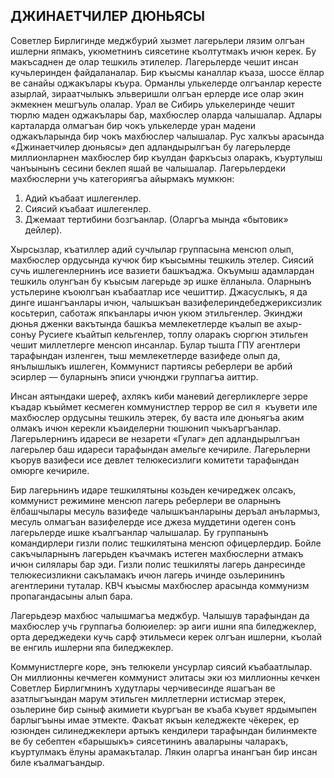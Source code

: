 ## ДЖИНАЕТЧИЛЕР ДЮНЬЯСЫ

Советлер Бирлигинде меджбурий хызмет лагерьлери лязим олгъан ишлерни япмакъ, укюметнинъ сиясетине къолтутмакъ ичюн керек.
Бу макъсаднен де олар тешкиль этилелер.
Лагерьлерде чешит инсан кучьлеринден файдаланалар.
Бир къысмы каналлар къаза, шоссе ёллар ве санайы оджакълары къура.
Орманлы улькелерде олгъанлар кересте азырлай, зираатчылыкъ эльверишли олгъан ерлерде исе олар экин экмекнен мешгъуль олалар.
Урал ве Сибирь улькелеринде чешит тюрлю маден оджакълары бар, махбюслер оларда чалышалар.
Адлары карталарда олмагъан бир чокъ улькелерде уран мадени оджакъларында бир чокъ махбюслер чалышалар.
Рус халкъы арасында «Джинаетчилер дюньясы» деп адландырылгъан бу лагерьлерде миллионларнен махбюслер бир къулдан фаркъсыз оларакъ, къуртулыш чанъынынъ сесини беклеп яшай ве чалышалар.
Лагерьлердеки махбюслерни учь категориягъа айырмакъ мумкюн:
1. Адий къабаат ишлегенлер.
2. Сиясий къабаат ишлегенлер.
3. Джемаат тертибини бозгъанлар. (Оларгъа мында «бытовик» дейлер).

Хырсызлар, къатиллер адий сучлылар группасына менсюп олып, махбюслер ордусында кучюк бир къысымны тешкиль этелер.
Сиясий сучь ишлегенлернинъ исе вазиети башкъаджа.
Окъумыш адамлардан тешкиль олунгъан бу къысым лагерьде эр ишке ёлланыла.
Оларнынъ устьлерине къоюлгъан къабаатлар исе чешиттир.
Джасуслыкъ, я да динге ишангъанлары ичюн, чалышкъан вазифелериндебеджериксизлик косьтерип, саботаж япкъанлары ичюн укюм этильгенлер.
Экинджи дюнья дженки вакътында башкъа мемлекетлерде къалып ве ахыр-сонъу Русиеге къайтып кельгенлер, топлу оларакъ сюргюн этильген чешит миллетлерге менсюп инсанлар.
Булар тышта ГПУ агентлери тарафындан изленген, тыш мемлекетлерде вазифеде олып да, янълышлыкъ ишлеген, Коммунист партиясы реберлери ве арбий эсирлер — буларнынъ эписи учюнджи группагъа аиттир.

Инсан аятындаки шереф, ахлякъ киби маневий дегерликлерге зерре къадар къыймет кесмеген коммунистлер террор ве сил я  къувети иле махбюслер ордусыны тешкиль этерек, бу васта иле дюньягъа аким олмакъ ичюн керекли къаиделерни тюшюнип чыкъаргъанлар.
Лагерьлернинъ идареси ве незарети «Гулаг» деп адландырылгъан лагерьлер баш идареси тарафындан амельге кечириле.
Лагерьлерни къорув вазифеси исе девлет телюкесизлиги комитети тарафындан омюрге кечириле.

Бир лагерьнинъ идаре тешкилятыны козьден кечиреджек олсакъ, коммунист режимине менсюп лагерь реберлери ве оларнынъ ёлбашчылары месуль вазифеде чалышкъанларыны деръал анълармыз, месуль олмагъан вазифелерде исе джеза муддетини одеген сонъ лагерьлерде ишке къалгъанлар чалышалар.
Бу группанынъ командирлери гизли полис тешкилятына менсюп офицерлердир.
Бойле сакъчыларнынъ лагерьден къачмакъ истеген махбюслерни атмакъ ичюн силялары бар эди.
Гизли полис тешкиляты лагерь данресинде телюкесизликни сакъламакъ ичюн лагерь ичинде озьлерининъ агентлерини туталар.
КВЧ къысмы махбюслер арасында коммунизм пропагандасыны алып бара.

Лагерьдеэр махбюс чалышмагъа меджбур.
Чалышув тарафындан да махбюслер учь группагьа болюиелер: эр аиги ишни япа биледжеклер, орта дереджедеки кучь сарф этильмеси керек олгъан ишлерни, къолай ве енгиль ишлерни япа биледжеклер.

Коммунистлерге коре, энъ телюкели унсурлар сиясий къабаатлылар.
Он миллионны кечмеген коммунист элитасы эки юз миллионны кечкен Советлер Бирлигмнинъ худутлары черчивесинде яшагъан ве азатлыгъындан марум этильген миллетлерни истисмар этерек, озьлерине бир сыныф акимиети къургъан ве къаба къувет ярдымыпен барлыгъыны имае этмекте.
Факъат якъын келеджекте чёкерек, ер юзюнден силинеджеклери артыкъ кендилери тарафындан билинмекте ве бу себептен «барышыкъ» сиясетининъ аваларыны чаларакъ, къуртулмакъ ёлуны арамакъталар.
Лякин оларгъа инангъан бир инсан биле къалмагъандыр.
